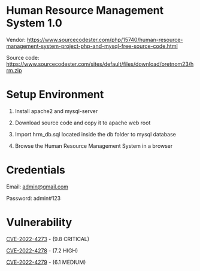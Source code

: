 # Human Resource Management System 1.0

Vendor: https://www.sourcecodester.com/php/15740/human-resource-management-system-project-php-and-mysql-free-source-code.html

Source code: https://www.sourcecodester.com/sites/default/files/download/oretnom23/hrm.zip

# Setup Environment

1. Install apache2 and mysql-server

2. Download source code and copy it to apache web root

3. Import hrm_db.sql located inside the db folder to mysql database

4. Browse the Human Resource Management System in a browser

# Credentials

Email: admin@gmail.com

Password: admin#123

# Vulnerability

[CVE-2022-4273](bypass-fileupload-rce) - (9.8 CRITICAL)

[CVE-2022-4278](employeeadd-sqli) - (7.2 HIGH)

[CVE-2022-4279](employee-view-xss) - (6.1 MEDIUM)
